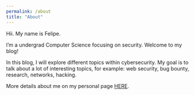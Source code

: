 ```yaml
---
permalink: /about
title: "About"
---
```


Hii. My name is Felipe. 

I’m a undergrad Computer Science focusing on security. Welcome to my blog!

In this blog, I will explore different topics within cybersecurity. 
My goal is to talk about a lot of interesting topics, for example: web security, bug bounty, research, networks, hacking.

More details about me on my personal page [HERE](https://felipemsalles.github.io/).
